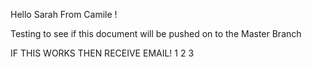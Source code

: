 Hello Sarah From Camile !


Testing to see if this document will be pushed on to the Master Branch 


IF THIS WORKS THEN RECEIVE EMAIL!
1 2 3
